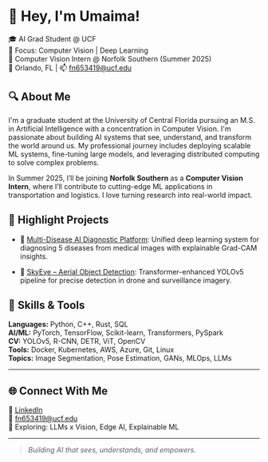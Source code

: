 # 👋 Hey, I'm Umaima!

🎓 AI Grad Student @ UCF  
🧠 Focus: Computer Vision | Deep Learning  
🚂 Computer Vision Intern @ Norfolk Southern (Summer 2025)  
📍 Orlando, FL | 📫 fn653419@ucf.edu  

## 🔍 About Me

I'm a graduate student at the University of Central Florida pursuing an M.S. in Artificial Intelligence with a concentration in Computer Vision. I'm passionate about building AI systems that see, understand, and transform the world around us. My professional journey includes deploying scalable ML systems, fine-tuning large models, and leveraging distributed computing to solve complex problems.

In Summer 2025, I’ll be joining **Norfolk Southern** as a **Computer Vision Intern**, where I’ll contribute to cutting-edge ML applications in transportation and logistics.
I love turning research into real-world impact. 

## 🚀 Highlight Projects

- 🏥 [Multi-Disease AI Diagnostic Platform](https://github.com/UmaimaKhan01/Multi-Disease-AI-Diagnostic-Platform): Unified deep learning system for diagnosing 5 diseases from medical images with explainable Grad-CAM insights.

- 🚁 [SkyEye – Aerial Object Detection](https://github.com/UmaimaKhan01/SkyEye-Aerial-Object-Detection-using-Yolo): Transformer-enhanced YOLOv5 pipeline for precise detection in drone and surveillance imagery.


## 🧠 Skills & Tools

**Languages:** Python, C++, Rust, SQL  
**AI/ML:** PyTorch, TensorFlow, Scikit-learn, Transformers, PySpark  
**CV:** YOLOv5, R-CNN, DETR, ViT, OpenCV  
**Tools:** Docker, Kubernetes, AWS, Azure, Git, Linux  
**Topics:** Image Segmentation, Pose Estimation, GANs, MLOps, LLMs

---

## 🌐 Connect With Me

🔗 [LinkedIn](https://www.linkedin.com/in/umaima-khan-7b7a5723a/)  
📧 fn653419@ucf.edu  
🧪 Exploring: LLMs x Vision, Edge AI, Explainable ML

---

> *Building AI that sees, understands, and empowers.*
